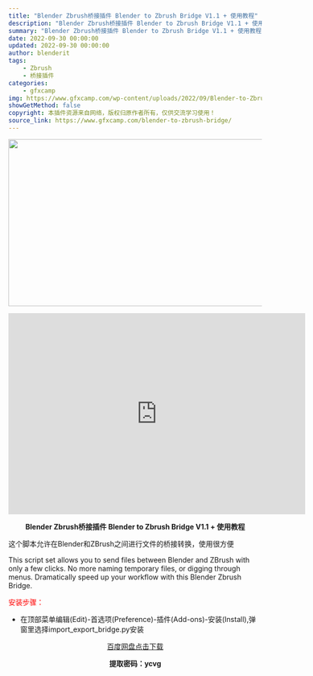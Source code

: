 ```yaml
---
title: "Blender Zbrush桥接插件 Blender to Zbrush Bridge V1.1 + 使用教程"
description: "Blender Zbrush桥接插件 Blender to Zbrush Bridge V1.1 + 使用教程 这个脚本允许在Blender和ZBrush之间进行文件的桥接转换，使用很方便 This ..."
summary: "Blender Zbrush桥接插件 Blender to Zbrush Bridge V1.1 + 使用教程 这个脚本允许在Blender和ZBrush之间进行文件的桥接转换，使用很方便 This ..."
date: 2022-09-30 00:00:00
updated: 2022-09-30 00:00:00
author: blenderit
tags: 
    - Zbrush
    - 桥接插件
categories:
    - gfxcamp
img: https://www.gfxcamp.com/wp-content/uploads/2022/09/Blender-to-Zbrush-Bridge.jpg
showGetMethod: false
copyright: 本插件资源来自网络，版权归原作者所有，仅供交流学习使用！
source_link: https://www.gfxcamp.com/blender-to-zbrush-bridge/
---
```

<div><p><img decoding="async" class="aligncenter size-full wp-image-107259" src="https://www.gfxcamp.com/wp-content/uploads/2022/09/Blender-to-Zbrush-Bridge.jpg" data-src="https://www.gfxcamp.com/wp-content/uploads/2022/09/Blender-to-Zbrush-Bridge.jpg" alt="" width="590" height="332" data-srcset="https://www.gfxcamp.com/wp-content/uploads/2022/09/Blender-to-Zbrush-Bridge.jpg 590w, https://www.gfxcamp.com/wp-content/uploads/2022/09/Blender-to-Zbrush-Bridge-150x84.jpg 150w" data-sizes="(max-width: 590px) 100vw, 590px"></p><p style="text-align: center;"><iframe loading="lazy" src="https://player.youku.com/embed/XNTkwNzg4Nzg5Ng==" width="590" height="400" frameborder="0" allowfullscreen="allowfullscreen"></iframe></p><p style="text-align: center;"><strong>Blender Zbrush桥接插件 Blender to Zbrush Bridge V1.1 + 使用教程</strong></p><p>这个脚本允许在Blender和ZBrush之间进行文件的桥接转换，使用很方便</p><p>This script set allows you to send files between Blender and ZBrush with only a few clicks. No more naming temporary files, or digging through menus. Dramatically speed up your workflow with this Blender Zbrush Bridge.</p><p><span style="color: #ff0000;">安装步骤：</span></p><ul>
<li>在顶部菜单编辑(Edit)-首选项(Preference)-插件(Add-ons)-安装(Install),弹窗里选择import_export_bridge.py安装</li>
</ul><p style="text-align: center;"><a class="maxbutton-3 maxbutton maxbutton-baidu" target="_blank" rel="noopener" href="https://pan.baidu.com/s/1LWVIsomAlI0WzPC-rUfcWw?pwd=ycvg"><span class="mb-text">百度网盘点击下载</span></a></p><p style="text-align: center;"><strong>提取密码：ycvg</strong></p></div>